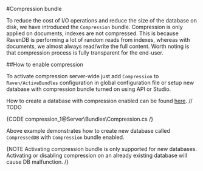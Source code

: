 ﻿#Compression bundle

To reduce the cost of I/O operations and reduce the size of the database on disk, we have introduced the `Compression` bundle. Compression is only applied on documents, indexes are not compressed. This is because RavenDB is performing a lot of random reads from indexes, whereas with documents, we almost always read/write the full content. Worth noting is that compression process is fully transparent for the end-user.

##How to enable compression

To activate compression server-wide just add `Compression` to `Raven/ActiveBundles` configuration in global configuration file or setup new database with compression bundle turned on using API or Studio.

How to create a database with compression enabled can be found [here](). // TODO

{CODE compression_1@Server\Bundles\Compression.cs /}

Above example demonstrates how to create new database called `CompressedDB` with `Compression` bundle enabled.

{NOTE Activating compression bundle is only supported for new databases. Activating or disabling compression on an already existing database will cause DB malfunction. /}

